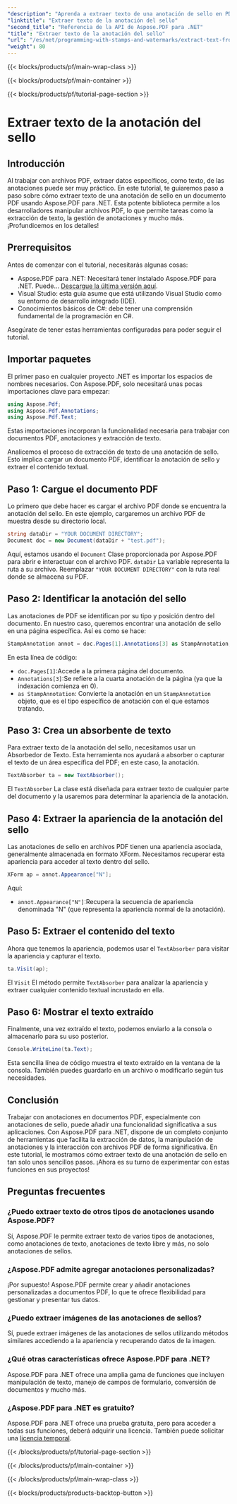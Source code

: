 ```yaml
---
"description": "Aprenda a extraer texto de una anotación de sello en PDF usando Aspose.PDF para .NET con este tutorial paso a paso, completo con un ejemplo de código detallado."
"linktitle": "Extraer texto de la anotación del sello"
"second_title": "Referencia de la API de Aspose.PDF para .NET"
"title": "Extraer texto de la anotación del sello"
"url": "/es/net/programming-with-stamps-and-watermarks/extract-text-from-stamp-annotation/"
"weight": 80
---
```


{{< blocks/products/pf/main-wrap-class >}}

{{< blocks/products/pf/main-container >}}

{{< blocks/products/pf/tutorial-page-section >}}

# Extraer texto de la anotación del sello

## Introducción

Al trabajar con archivos PDF, extraer datos específicos, como texto, de las anotaciones puede ser muy práctico. En este tutorial, te guiaremos paso a paso sobre cómo extraer texto de una anotación de sello en un documento PDF usando Aspose.PDF para .NET. Esta potente biblioteca permite a los desarrolladores manipular archivos PDF, lo que permite tareas como la extracción de texto, la gestión de anotaciones y mucho más. ¡Profundicemos en los detalles!

## Prerrequisitos

Antes de comenzar con el tutorial, necesitarás algunas cosas:

- Aspose.PDF para .NET: Necesitará tener instalado Aspose.PDF para .NET. Puede... [Descargue la última versión aquí](https://releases.aspose.com/pdf/net/).
- Visual Studio: esta guía asume que está utilizando Visual Studio como su entorno de desarrollo integrado (IDE).
- Conocimientos básicos de C#: debe tener una comprensión fundamental de la programación en C#.

Asegúrate de tener estas herramientas configuradas para poder seguir el tutorial.

## Importar paquetes

El primer paso en cualquier proyecto .NET es importar los espacios de nombres necesarios. Con Aspose.PDF, solo necesitará unas pocas importaciones clave para empezar:

```csharp
using Aspose.Pdf;
using Aspose.Pdf.Annotations;
using Aspose.Pdf.Text;
```

Estas importaciones incorporan la funcionalidad necesaria para trabajar con documentos PDF, anotaciones y extracción de texto.

Analicemos el proceso de extracción de texto de una anotación de sello. Esto implica cargar un documento PDF, identificar la anotación de sello y extraer el contenido textual.

## Paso 1: Cargue el documento PDF

Lo primero que debe hacer es cargar el archivo PDF donde se encuentra la anotación del sello. En este ejemplo, cargaremos un archivo PDF de muestra desde su directorio local.

```csharp
string dataDir = "YOUR DOCUMENT DIRECTORY";
Document doc = new Document(dataDir + "test.pdf");
```

Aquí, estamos usando el `Document` Clase proporcionada por Aspose.PDF para abrir e interactuar con el archivo PDF. `dataDir` La variable representa la ruta a su archivo. Reemplazar `"YOUR DOCUMENT DIRECTORY"` con la ruta real donde se almacena su PDF.

## Paso 2: Identificar la anotación del sello

Las anotaciones de PDF se identifican por su tipo y posición dentro del documento. En nuestro caso, queremos encontrar una anotación de sello en una página específica. Así es como se hace:

```csharp
StampAnnotation annot = doc.Pages[1].Annotations[3] as StampAnnotation;
```

En esta línea de código:
- `doc.Pages[1]`:Accede a la primera página del documento.
- `Annotations[3]`:Se refiere a la cuarta anotación de la página (ya que la indexación comienza en 0).
- `as StampAnnotation`: Convierte la anotación en un `StampAnnotation` objeto, que es el tipo específico de anotación con el que estamos tratando.

## Paso 3: Crea un absorbente de texto

Para extraer texto de la anotación del sello, necesitamos usar un Absorbedor de Texto. Esta herramienta nos ayudará a absorber o capturar el texto de un área específica del PDF; en este caso, la anotación.

```csharp
TextAbsorber ta = new TextAbsorber();
```

El `TextAbsorber` La clase está diseñada para extraer texto de cualquier parte del documento y la usaremos para determinar la apariencia de la anotación.

## Paso 4: Extraer la apariencia de la anotación del sello

Las anotaciones de sello en archivos PDF tienen una apariencia asociada, generalmente almacenada en formato XForm. Necesitamos recuperar esta apariencia para acceder al texto dentro del sello.

```csharp
XForm ap = annot.Appearance["N"];
```

Aquí:
- `annot.Appearance["N"]`:Recupera la secuencia de apariencia denominada "N" (que representa la apariencia normal de la anotación).

## Paso 5: Extraer el contenido del texto

Ahora que tenemos la apariencia, podemos usar el `TextAbsorber` para visitar la apariencia y capturar el texto.

```csharp
ta.Visit(ap);
```

El `Visit` El método permite `TextAbsorber` para analizar la apariencia y extraer cualquier contenido textual incrustado en ella.

## Paso 6: Mostrar el texto extraído

Finalmente, una vez extraído el texto, podemos enviarlo a la consola o almacenarlo para su uso posterior.

```csharp
Console.WriteLine(ta.Text);
```

Esta sencilla línea de código muestra el texto extraído en la ventana de la consola. También puedes guardarlo en un archivo o modificarlo según tus necesidades.

## Conclusión

Trabajar con anotaciones en documentos PDF, especialmente con anotaciones de sello, puede añadir una funcionalidad significativa a sus aplicaciones. Con Aspose.PDF para .NET, dispone de un completo conjunto de herramientas que facilita la extracción de datos, la manipulación de anotaciones y la interacción con archivos PDF de forma significativa. En este tutorial, le mostramos cómo extraer texto de una anotación de sello en tan solo unos sencillos pasos. ¡Ahora es su turno de experimentar con estas funciones en sus proyectos!

## Preguntas frecuentes

### ¿Puedo extraer texto de otros tipos de anotaciones usando Aspose.PDF?  
Sí, Aspose.PDF le permite extraer texto de varios tipos de anotaciones, como anotaciones de texto, anotaciones de texto libre y más, no solo anotaciones de sellos.

### ¿Aspose.PDF admite agregar anotaciones personalizadas?  
¡Por supuesto! Aspose.PDF permite crear y añadir anotaciones personalizadas a documentos PDF, lo que te ofrece flexibilidad para gestionar y presentar tus datos.

### ¿Puedo extraer imágenes de las anotaciones de sellos?  
Sí, puede extraer imágenes de las anotaciones de sellos utilizando métodos similares accediendo a la apariencia y recuperando datos de la imagen.

### ¿Qué otras características ofrece Aspose.PDF para .NET?  
Aspose.PDF para .NET ofrece una amplia gama de funciones que incluyen manipulación de texto, manejo de campos de formulario, conversión de documentos y mucho más.

### ¿Aspose.PDF para .NET es gratuito?  
Aspose.PDF para .NET ofrece una prueba gratuita, pero para acceder a todas sus funciones, deberá adquirir una licencia. También puede solicitar una [licencia temporal](https://purchase.aspose.com/temporary-license/).

{{< /blocks/products/pf/tutorial-page-section >}}

{{< /blocks/products/pf/main-container >}}

{{< /blocks/products/pf/main-wrap-class >}}

{{< blocks/products/products-backtop-button >}}